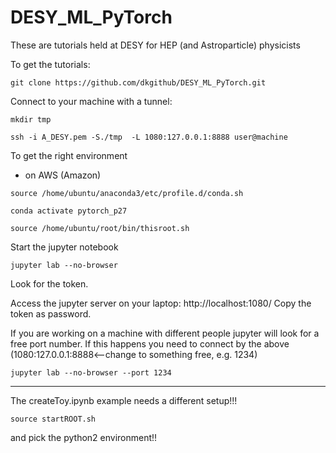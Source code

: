 # DESY_ML_PyTorch


These are tutorials held at DESY for HEP (and Astroparticle) physicists

To get the tutorials:

`git clone https://github.com/dkgithub/DESY_ML_PyTorch.git`

Connect to your machine with a tunnel:

`mkdir tmp`

`ssh -i A_DESY.pem -S./tmp  -L 1080:127.0.0.1:8888 user@machine`

To get the right environment
* on AWS (Amazon)

`source /home/ubuntu/anaconda3/etc/profile.d/conda.sh`

`conda activate pytorch_p27`

`source /home/ubuntu/root/bin/thisroot.sh`

Start the jupyter notebook

`jupyter lab --no-browser`

Look for the token.

Access the jupyter server on your laptop: http://localhost:1080/
Copy the token as password.

If you are working on a machine with different people jupyter will look for a free port number.
If this happens you need to connect by the above (1080:127.0.0.1:8888<--change to something free, e.g. 1234)

`jupyter lab --no-browser --port 1234`

______________________________________________

The createToy.ipynb example needs a different setup!!!

`source startROOT.sh`

and pick the python2 environment!!
